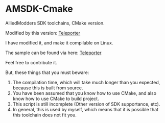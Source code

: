 # AMSDK-Cmake

AlliedModders SDK toolchains, CMake version.

Modified by this version: [Teleporter](https://github.com/MoeMod/smsdk_ext-cmake)

I have modified it, and make it compilable on Linux.

The sample can be found via here: [Teleporter](https://github.com/MoeMod/z4d)

Feel free to contribute it.

But, these things that you must beware:
1. The compilation time, which will take much longer than you expected, because this is built from source.
2. You have been assumed that you know how to use CMake, and also know how to use CMake to build project.
3. This script is still incomplete (Other version of SDK supportance, etc).
4. In general, this is used by myself, which means that it is possible that this toolchain does not fit you.